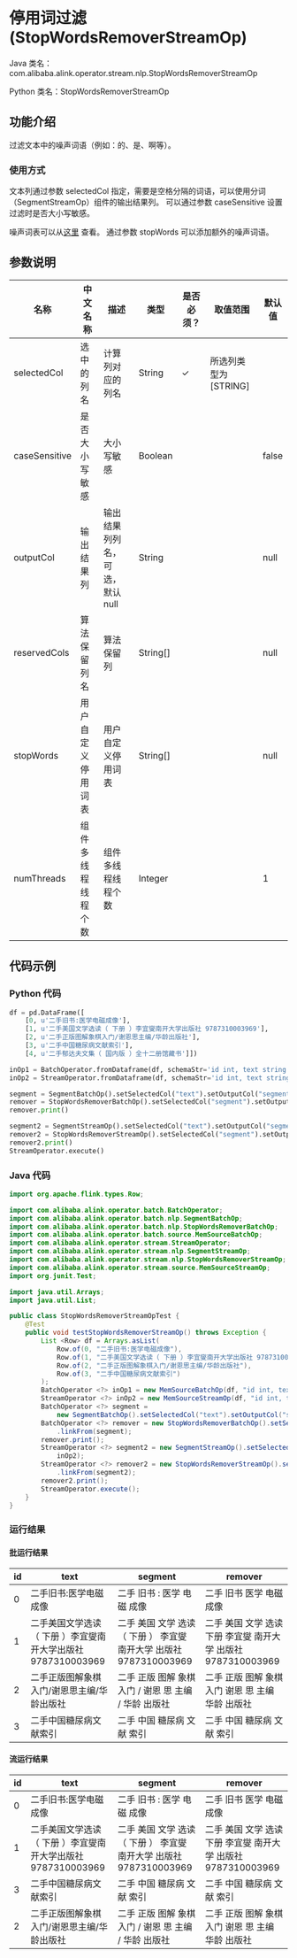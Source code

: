 # 停用词过滤 (StopWordsRemoverStreamOp)
Java 类名：com.alibaba.alink.operator.stream.nlp.StopWordsRemoverStreamOp

Python 类名：StopWordsRemoverStreamOp


## 功能介绍

过滤文本中的噪声词语（例如：的、是、啊等）。

### 使用方式

文本列通过参数 selectedCol 指定，需要是空格分隔的词语，可以使用分词（SegmentStreamOp）组件的输出结果列。
可以通过参数 caseSensitive 设置过滤时是否大小写敏感。

噪声词表可以从[这里](https://github.com/alibaba/Alink/blob/f69c21cff49518c284727f50e216b23575631dd2/core/src/main/resources/stop.txt)
查看。 通过参数 stopWords 可以添加额外的噪声词语。

## 参数说明

| 名称 | 中文名称 | 描述 | 类型 | 是否必须？ | 取值范围 | 默认值 |
| --- | --- | --- | --- | --- | --- | --- |
| selectedCol | 选中的列名 | 计算列对应的列名 | String | ✓ | 所选列类型为 [STRING] |  |
| caseSensitive | 是否大小写敏感 | 大小写敏感 | Boolean |  |  | false |
| outputCol | 输出结果列 | 输出结果列列名，可选，默认null | String |  |  | null |
| reservedCols | 算法保留列名 | 算法保留列 | String[] |  |  | null |
| stopWords | 用户自定义停用词表 | 用户自定义停用词表 | String[] |  |  | null |
| numThreads | 组件多线程线程个数 | 组件多线程线程个数 | Integer |  |  | 1 |

## 代码示例

### Python 代码

```python
df = pd.DataFrame([
    [0, u'二手旧书:医学电磁成像'],
    [1, u'二手美国文学选读（ 下册 ）李宜燮南开大学出版社 9787310003969'],
    [2, u'二手正版图解象棋入门/谢恩思主编/华龄出版社'],
    [3, u'二手中国糖尿病文献索引'],
    [4, u'二手郁达夫文集（ 国内版 ）全十二册馆藏书']])

inOp1 = BatchOperator.fromDataframe(df, schemaStr='id int, text string')
inOp2 = StreamOperator.fromDataframe(df, schemaStr='id int, text string')

segment = SegmentBatchOp().setSelectedCol("text").setOutputCol("segment").linkFrom(inOp1)
remover = StopWordsRemoverBatchOp().setSelectedCol("segment").setOutputCol("remover").linkFrom(segment)
remover.print()

segment2 = SegmentStreamOp().setSelectedCol("text").setOutputCol("segment").linkFrom(inOp2)
remover2 = StopWordsRemoverStreamOp().setSelectedCol("segment").setOutputCol("remover").linkFrom(segment2)
remover2.print()
StreamOperator.execute()
```

### Java 代码

```java
import org.apache.flink.types.Row;

import com.alibaba.alink.operator.batch.BatchOperator;
import com.alibaba.alink.operator.batch.nlp.SegmentBatchOp;
import com.alibaba.alink.operator.batch.nlp.StopWordsRemoverBatchOp;
import com.alibaba.alink.operator.batch.source.MemSourceBatchOp;
import com.alibaba.alink.operator.stream.StreamOperator;
import com.alibaba.alink.operator.stream.nlp.SegmentStreamOp;
import com.alibaba.alink.operator.stream.nlp.StopWordsRemoverStreamOp;
import com.alibaba.alink.operator.stream.source.MemSourceStreamOp;
import org.junit.Test;

import java.util.Arrays;
import java.util.List;

public class StopWordsRemoverStreamOpTest {
	@Test
	public void testStopWordsRemoverStreamOp() throws Exception {
		List <Row> df = Arrays.asList(
			Row.of(0, "二手旧书:医学电磁成像"),
			Row.of(1, "二手美国文学选读（ 下册 ）李宜燮南开大学出版社 9787310003969"),
			Row.of(2, "二手正版图解象棋入门/谢恩思主编/华龄出版社"),
			Row.of(3, "二手中国糖尿病文献索引")
		);
		BatchOperator <?> inOp1 = new MemSourceBatchOp(df, "id int, text string");
		StreamOperator <?> inOp2 = new MemSourceStreamOp(df, "id int, text string");
		BatchOperator <?> segment =
			new SegmentBatchOp().setSelectedCol("text").setOutputCol("segment").linkFrom(inOp1);
		BatchOperator <?> remover = new StopWordsRemoverBatchOp().setSelectedCol("segment").setOutputCol("remover")
			.linkFrom(segment);
		remover.print();
		StreamOperator <?> segment2 = new SegmentStreamOp().setSelectedCol("text").setOutputCol("segment").linkFrom(
			inOp2);
		StreamOperator <?> remover2 = new StopWordsRemoverStreamOp().setSelectedCol("segment").setOutputCol("remover")
			.linkFrom(segment2);
		remover2.print();
		StreamOperator.execute();
	}
}
```

### 运行结果

#### 批运行结果

| id  | text                                   | segment                                       | remover                                   |
|-----|----------------------------------------|-----------------------------------------------|-------------------------------------------|
| 0   | 二手旧书:医学电磁成像                            | 二手 旧书 : 医学 电磁 成像                              | 二手 旧书 医学 电磁 成像                            |
| 1   | 二手美国文学选读（ 下册 ）李宜燮南开大学出版社 9787310003969 | 二手 美国 文学 选读 （ 下册 ） 李宜燮 南开大学 出版社 9787310003969 | 二手 美国 文学 选读 下册 李宜燮 南开大学 出版社 9787310003969 |
| 2   | 二手正版图解象棋入门/谢恩思主编/华龄出版社                 | 二手 正版 图解 象棋 入门 / 谢恩 思 主编 / 华龄 出版社             | 二手 正版 图解 象棋 入门 谢恩 思 主编 华龄 出版社             |
| 3   | 二手中国糖尿病文献索引                            | 二手 中国 糖尿病 文献 索引                               | 二手 中国 糖尿病 文献 索引                           |

#### 流运行结果

| id  | text                                   | segment                                       | remover                                   |
|-----|----------------------------------------|-----------------------------------------------|-------------------------------------------|
| 0   | 二手旧书:医学电磁成像                            | 二手 旧书 : 医学 电磁 成像                              | 二手 旧书 医学 电磁 成像                            |
| 1   | 二手美国文学选读（ 下册 ）李宜燮南开大学出版社 9787310003969 | 二手 美国 文学 选读 （ 下册 ） 李宜燮 南开大学 出版社 9787310003969 | 二手 美国 文学 选读 下册 李宜燮 南开大学 出版社 9787310003969 |
| 3   | 二手中国糖尿病文献索引                            | 二手 中国 糖尿病 文献 索引                               | 二手 中国 糖尿病 文献 索引                           |
| 2   | 二手正版图解象棋入门/谢恩思主编/华龄出版社                 | 二手 正版 图解 象棋 入门 / 谢恩 思 主编 / 华龄 出版社             | 二手 正版 图解 象棋 入门 谢恩 思 主编 华龄 出版社             |
